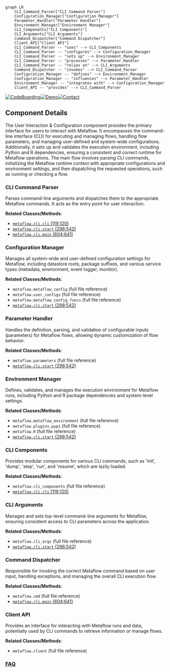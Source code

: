 ```mermaid
graph LR
    CLI_Command_Parser["CLI Command Parser"]
    Configuration_Manager["Configuration Manager"]
    Parameter_Handler["Parameter Handler"]
    Environment_Manager["Environment Manager"]
    CLI_Components["CLI Components"]
    CLI_Arguments["CLI Arguments"]
    Command_Dispatcher["Command Dispatcher"]
    Client_API["Client API"]
    CLI_Command_Parser -- "uses" --> CLI_Components
    CLI_Command_Parser -- "configures" --> Configuration_Manager
    CLI_Command_Parser -- "sets up" --> Environment_Manager
    CLI_Command_Parser -- "processes" --> Parameter_Handler
    CLI_Command_Parser -- "relies on" --> CLI_Arguments
    Command_Dispatcher -- "invokes" --> CLI_Command_Parser
    Configuration_Manager -- "defines" --> Environment_Manager
    Configuration_Manager -- "influences" --> Parameter_Handler
    Environment_Manager -- "integrates with" --> Configuration_Manager
    Client_API -- "provides" --> CLI_Command_Parser
```
[![CodeBoarding](https://img.shields.io/badge/Generated%20by-CodeBoarding-9cf?style=flat-square)](https://github.com/CodeBoarding/GeneratedOnBoardings)[![Demo](https://img.shields.io/badge/Try%20our-Demo-blue?style=flat-square)](https://www.codeboarding.org/demo)[![Contact](https://img.shields.io/badge/Contact%20us%20-%20contact@codeboarding.org-lightgrey?style=flat-square)](mailto:contact@codeboarding.org)

## Component Details

The User Interaction & Configuration component provides the primary interface for users to interact with Metaflow. It encompasses the command-line interface (CLI) for executing and managing flows, handling flow parameters, and managing user-defined and system-wide configurations. Additionally, it sets up and validates the execution environment, including Python and R dependencies, ensuring a consistent and correct runtime for Metaflow operations. The main flow involves parsing CLI commands, initializing the Metaflow runtime context with appropriate configurations and environment settings, and then dispatching the requested operations, such as running or checking a flow.

### CLI Command Parser
Parses command-line arguments and dispatches them to the appropriate Metaflow commands. It acts as the entry point for user interaction.


**Related Classes/Methods**:

- <a href="https://github.com/netflix/metaflow/blob/master/metaflow/cli.py#L119-L120" target="_blank" rel="noopener noreferrer">`metaflow.cli.cli` (119:120)</a>
- <a href="https://github.com/netflix/metaflow/blob/master/metaflow/cli.py#L298-L542" target="_blank" rel="noopener noreferrer">`metaflow.cli.start` (298:542)</a>
- <a href="https://github.com/netflix/metaflow/blob/master/metaflow/cli.py#L604-L641" target="_blank" rel="noopener noreferrer">`metaflow.cli.main` (604:641)</a>


### Configuration Manager
Manages all system-wide and user-defined configuration settings for Metaflow, including datastore roots, package suffixes, and various service types (metadata, environment, event logger, monitor).


**Related Classes/Methods**:

- `metaflow.metaflow_config` (full file reference)
- `metaflow.user_configs` (full file reference)
- `metaflow.metaflow_config_funcs` (full file reference)
- <a href="https://github.com/netflix/metaflow/blob/master/metaflow/cli.py#L298-L542" target="_blank" rel="noopener noreferrer">`metaflow.cli.start` (298:542)</a>


### Parameter Handler
Handles the definition, parsing, and validation of configurable inputs (parameters) for Metaflow flows, allowing dynamic customization of flow behavior.


**Related Classes/Methods**:

- `metaflow.parameters` (full file reference)
- <a href="https://github.com/netflix/metaflow/blob/master/metaflow/cli.py#L298-L542" target="_blank" rel="noopener noreferrer">`metaflow.cli.start` (298:542)</a>


### Environment Manager
Defines, validates, and manages the execution environment for Metaflow runs, including Python and R package dependencies and system-level settings.


**Related Classes/Methods**:

- `metaflow.metaflow_environment` (full file reference)
- `metaflow.plugins.pypi` (full file reference)
- `metaflow.R` (full file reference)
- <a href="https://github.com/netflix/metaflow/blob/master/metaflow/cli.py#L298-L542" target="_blank" rel="noopener noreferrer">`metaflow.cli.start` (298:542)</a>


### CLI Components
Provides modular components for various CLI commands, such as 'init', 'dump', 'step', 'run', and 'resume', which are lazily loaded.


**Related Classes/Methods**:

- `metaflow.cli_components` (full file reference)
- <a href="https://github.com/netflix/metaflow/blob/master/metaflow/cli.py#L119-L120" target="_blank" rel="noopener noreferrer">`metaflow.cli.cli` (119:120)</a>


### CLI Arguments
Manages and sets top-level command-line arguments for Metaflow, ensuring consistent access to CLI parameters across the application.


**Related Classes/Methods**:

- `metaflow.cli_args` (full file reference)
- <a href="https://github.com/netflix/metaflow/blob/master/metaflow/cli.py#L298-L542" target="_blank" rel="noopener noreferrer">`metaflow.cli.start` (298:542)</a>


### Command Dispatcher
Responsible for invoking the correct Metaflow command based on user input, handling exceptions, and managing the overall CLI execution flow.


**Related Classes/Methods**:

- `metaflow.cmd` (full file reference)
- <a href="https://github.com/netflix/metaflow/blob/master/metaflow/cli.py#L604-L641" target="_blank" rel="noopener noreferrer">`metaflow.cli.main` (604:641)</a>


### Client API
Provides an interface for interacting with Metaflow runs and data, potentially used by CLI commands to retrieve information or manage flows.


**Related Classes/Methods**:

- `metaflow.client` (full file reference)




### [FAQ](https://github.com/CodeBoarding/GeneratedOnBoardings/tree/main?tab=readme-ov-file#faq)